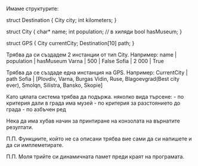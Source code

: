 Имаме структурите:

struct Destination
{
	City city;
	int kilometers;
}

struct City
{
	char* name;
	int population; // в хиляди 
	bool hasMuseum;
}

struct GPS 
{
	City currentCity;
	Destination[10] path;
}

Трябва да си създадем 2 инстанции от тип City. Например:
name  | population | hasMuseum
Varna | 500        | False 
Sofia | 2 000      | True

Трябва да се създаде една инстанция на GPS. Например:
CurrentCity      | path
Sofia			 | [Plovdiv, Varna, Burgas Vidin, Ruse,
					Blagoevgrad(Best city ever), Smolqn, 
					Silistra, Bansko, Skopie]

Като цялата система трябва да подържа. няколко вида търсене:
	-	по критерия дали в града има музей
	-	по критерия за разстоянието до града
	-	по азбъчен ред

Нека да има хубав начин за принтиране на конзолата на  върнатите резултати.

П.П.
Функциите, който не са описани трябва вие сами да си напишете и да си имплеметирате.

П.П. 
Моля трийте си динамичната памет преди краят на програмата.